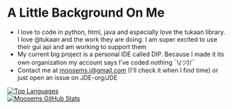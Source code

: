 # A Little Background On Me

 - I love to code in python, html, java and especially love the tukaan library. I love @tukaan and the work they are doing. I am super excited to use their gui api and am working to support them
 - My current big project is a personal IDE called DIP. Because I made it its own organization my account says I've coded nothing ¯\\_(ツ)_/¯
 - Contact me at moosems.j@gmail.com (I'll check it when I find time) or just open an issue on JDE-org/JDE

[![Top Languages](https://github-readme-stats.vercel.app/api/top-langs/?username=Moosems)](https://github.com/Moosems/github-readme-stats)
<br>
[![Moosems GitHub Stats](https://github-readme-stats.vercel.app/api?username=Moosems)](https://github.com/Moosems/github-readme-stats)
